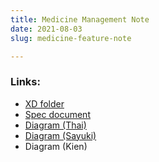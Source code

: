```yaml
---
title: Medicine Management Note
date: 2021-08-03
slug: medicine-feature-note

---
```

### Links:

* [XD folder](https://drive.google.com/drive/folders/1cjYAcVnaFxV3N6P0mw66lgLHWIudtptd "XD folder")
* [Spec document](https://docs.google.com/spreadsheets/d/1AfkVKg4b4eYQoIwvIE4fUJ5NW0fwe7dj/edit#gid=578592960 "Spec document")
* [Diagram (Thai)](https://drive.google.com/file/d/1fXdJtGPeHxPiVB5VPILKu8b60CqjwUTH/view?usp=sharing)
* [Diagram (Sayuki)](https://drive.google.com/file/d/15P36GMQkCRb8wi1X2YnrTiY2B2EcJweC/view?usp=sharing)
* Diagram (Kien)